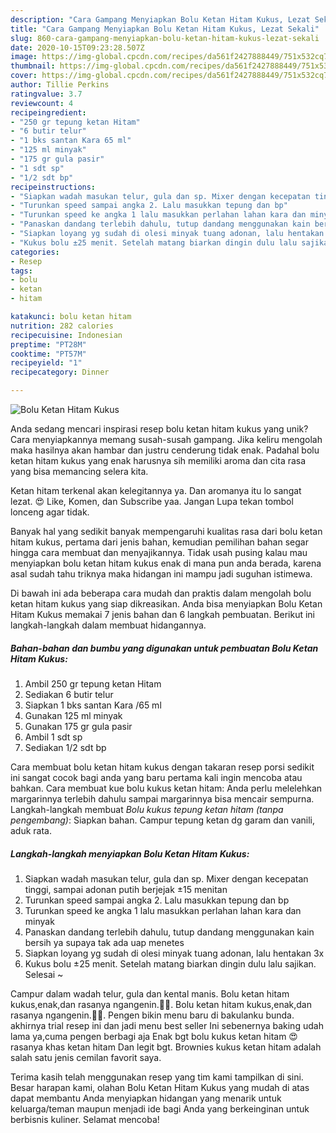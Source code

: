```yaml
---
description: "Cara Gampang Menyiapkan Bolu Ketan Hitam Kukus, Lezat Sekali"
title: "Cara Gampang Menyiapkan Bolu Ketan Hitam Kukus, Lezat Sekali"
slug: 860-cara-gampang-menyiapkan-bolu-ketan-hitam-kukus-lezat-sekali
date: 2020-10-15T09:23:28.507Z
image: https://img-global.cpcdn.com/recipes/da561f2427888449/751x532cq70/bolu-ketan-hitam-kukus-foto-resep-utama.jpg
thumbnail: https://img-global.cpcdn.com/recipes/da561f2427888449/751x532cq70/bolu-ketan-hitam-kukus-foto-resep-utama.jpg
cover: https://img-global.cpcdn.com/recipes/da561f2427888449/751x532cq70/bolu-ketan-hitam-kukus-foto-resep-utama.jpg
author: Tillie Perkins
ratingvalue: 3.7
reviewcount: 4
recipeingredient:
- "250 gr tepung ketan Hitam"
- "6 butir telur"
- "1 bks santan Kara 65 ml"
- "125 ml minyak"
- "175 gr gula pasir"
- "1 sdt sp"
- "1/2 sdt bp"
recipeinstructions:
- "Siapkan wadah masukan telur, gula dan sp. Mixer dengan kecepatan tinggi, sampai adonan putih berjejak ±15 menitan"
- "Turunkan speed sampai angka 2. Lalu masukkan tepung dan bp"
- "Turunkan speed ke angka 1 lalu masukkan perlahan lahan kara dan minyak"
- "Panaskan dandang terlebih dahulu, tutup dandang menggunakan kain bersih ya supaya tak ada uap menetes"
- "Siapkan loyang yg sudah di olesi minyak tuang adonan, lalu hentakan 3x"
- "Kukus bolu ±25 menit. Setelah matang biarkan dingin dulu lalu sajikan. Selesai ~"
categories:
- Resep
tags:
- bolu
- ketan
- hitam

katakunci: bolu ketan hitam 
nutrition: 282 calories
recipecuisine: Indonesian
preptime: "PT28M"
cooktime: "PT57M"
recipeyield: "1"
recipecategory: Dinner

---
```



![Bolu Ketan Hitam Kukus](https://img-global.cpcdn.com/recipes/da561f2427888449/751x532cq70/bolu-ketan-hitam-kukus-foto-resep-utama.jpg)

Anda sedang mencari inspirasi resep bolu ketan hitam kukus yang unik? Cara menyiapkannya memang susah-susah gampang. Jika keliru mengolah maka hasilnya akan hambar dan justru cenderung tidak enak. Padahal bolu ketan hitam kukus yang enak harusnya sih memiliki aroma dan cita rasa yang bisa memancing selera kita.

Ketan hitam terkenal akan kelegitannya ya. Dan aromanya itu lo sangat lezat. 😍 Like, Komen, dan Subscribe yaa. Jangan Lupa tekan tombol lonceng agar tidak.

Banyak hal yang sedikit banyak mempengaruhi kualitas rasa dari bolu ketan hitam kukus, pertama dari jenis bahan, kemudian pemilihan bahan segar hingga cara membuat dan menyajikannya. Tidak usah pusing kalau mau menyiapkan bolu ketan hitam kukus enak di mana pun anda berada, karena asal sudah tahu triknya maka hidangan ini mampu jadi suguhan istimewa.


Di bawah ini ada beberapa cara mudah dan praktis dalam mengolah bolu ketan hitam kukus yang siap dikreasikan. Anda bisa menyiapkan Bolu Ketan Hitam Kukus memakai 7 jenis bahan dan 6 langkah pembuatan. Berikut ini langkah-langkah dalam membuat hidangannya.

<!--inarticleads1-->

##### Bahan-bahan dan bumbu yang digunakan untuk pembuatan Bolu Ketan Hitam Kukus:

1. Ambil 250 gr tepung ketan Hitam
1. Sediakan 6 butir telur
1. Siapkan 1 bks santan Kara /65 ml
1. Gunakan 125 ml minyak
1. Gunakan 175 gr gula pasir
1. Ambil 1 sdt sp
1. Sediakan 1/2 sdt bp


Cara membuat bolu ketan hitam kukus dengan takaran resep porsi sedikit ini sangat cocok bagi anda yang baru pertama kali ingin mencoba atau bahkan. Cara membuat kue bolu kukus ketan hitam: Anda perlu melelehkan margarinnya terlebih dahulu sampai margarinnya bisa mencair sempurna. Langkah-langkah membuat *Bolu kukus tepung ketan hitam (tanpa pengembang)*: Siapkan bahan. Campur tepung ketan dg garam dan vanili, aduk rata. 

<!--inarticleads2-->

##### Langkah-langkah menyiapkan Bolu Ketan Hitam Kukus:

1. Siapkan wadah masukan telur, gula dan sp. Mixer dengan kecepatan tinggi, sampai adonan putih berjejak ±15 menitan
1. Turunkan speed sampai angka 2. Lalu masukkan tepung dan bp
1. Turunkan speed ke angka 1 lalu masukkan perlahan lahan kara dan minyak
1. Panaskan dandang terlebih dahulu, tutup dandang menggunakan kain bersih ya supaya tak ada uap menetes
1. Siapkan loyang yg sudah di olesi minyak tuang adonan, lalu hentakan 3x
1. Kukus bolu ±25 menit. Setelah matang biarkan dingin dulu lalu sajikan. Selesai ~


Campur dalam wadah telur, gula dan kental manis. Bolu ketan hitam kukus,enak,dan rasanya ngangenin.🥰😁. Bolu ketan hitam kukus,enak,dan rasanya ngangenin.🥰😁. Pengen bikin menu baru di bakulanku bunda. akhirnya trial resep ini dan jadi menu best seller Ini sebenernya baking udah lama ya,cuma pengen berbagi aja Enak bgt bolu kukus ketan hitam 😍 rasanya khas ketan hitam Dan legit bgt. Brownies kukus ketan hitam adalah salah satu jenis cemilan favorit saya. 

Terima kasih telah menggunakan resep yang tim kami tampilkan di sini. Besar harapan kami, olahan Bolu Ketan Hitam Kukus yang mudah di atas dapat membantu Anda menyiapkan hidangan yang menarik untuk keluarga/teman maupun menjadi ide bagi Anda yang berkeinginan untuk berbisnis kuliner. Selamat mencoba!
